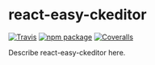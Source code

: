 # react-easy-ckeditor

[![Travis][build-badge]][build]
[![npm package][npm-badge]][npm]
[![Coveralls][coveralls-badge]][coveralls]

Describe react-easy-ckeditor here.

[build-badge]: https://img.shields.io/travis/dca/react-easy-ckeditor/master.png?style=flat-square
[build]: https://travis-ci.org/dca/react-easy-ckeditor

[npm-badge]: https://img.shields.io/npm/v/react-easy-ckeditor.png?style=flat-square
[npm]: https://www.npmjs.org/package/react-easy-ckeditor

[coveralls-badge]: https://img.shields.io/coveralls/user/repo/master.png?style=flat-square
[coveralls]: https://coveralls.io/github/user/repo
